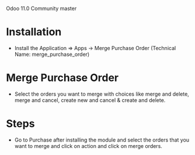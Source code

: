 Odoo 11.0 Community master

Installation 
============
* Install the Application => Apps -> Merge Purchase Order (Technical Name: merge_purchase_order)



Merge Purchase Order
==================================
* Select the orders you want to merge with choices like merge and delete, merge and cancel,
  create new and cancel & create and delete.


Steps
=====
* Go to Purchase after installing the module and select the orders that you want to merge
 and click on action and click on merge orders.



